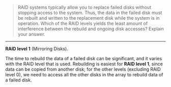 > RAID systems typically allow you to replace failed disks without stopping
> access to the system. Thus, the data in the failed disk must be rebuilt 
> and written to the replacement disk while the system is in operation. 
> Which of the RAID levels yields the least amount of interference 
> between the rebuild and ongoing disk accesses? Explain your answer. 

--------------------------------

**RAID level 1** (Mirroring Disks). 

The time to rebuild the data of a failed disk can be significant, and it 
varies with the RAID level that is used. Rebuilding is easiest for **RAID 
level 1**, since data can be copied from another disk; for the other levels
(excluding RAID level 0), we need to access all the other disks in the 
array to rebuild data of a failed disk.